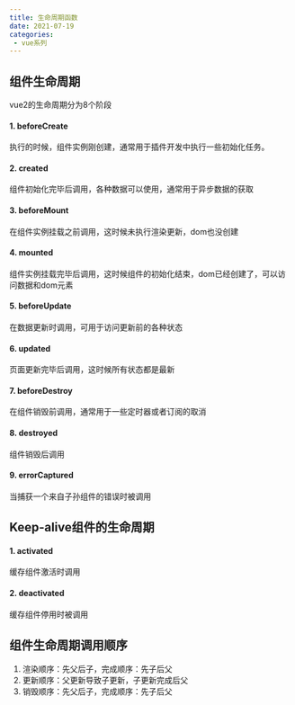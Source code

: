 ```yaml
---
title: 生命周期函数
date: 2021-07-19
categories: 
 - vue系列
---
```


## 组件生命周期
vue2的生命周期分为8个阶段

#### 1. beforeCreate

执行的时候，组件实例刚创建，通常用于插件开发中执行一些初始化任务。

#### 2. created

组件初始化完毕后调用，各种数据可以使用，通常用于异步数据的获取

#### 3. beforeMount

在组件实例挂载之前调用，这时候未执行渲染更新，dom也没创建

#### 4. mounted

组件实例挂载完毕后调用，这时候组件的初始化结束，dom已经创建了，可以访问数据和dom元素

#### 5. beforeUpdate

在数据更新时调用，可用于访问更新前的各种状态

#### 6. updated

页面更新完毕后调用，这时候所有状态都是最新

#### 7. beforeDestroy

在组件销毁前调用，通常用于一些定时器或者订阅的取消

#### 8. destroyed

组件销毁后调用

#### 9. errorCaptured

当捕获一个来自子孙组件的错误时被调用


## Keep-alive组件的生命周期

#### 1. activated

缓存组件激活时调用

#### 2. deactivated

缓存组件停用时被调用


## 组件生命周期调用顺序
1. 渲染顺序：先父后子，完成顺序：先子后父
2. 更新顺序：父更新导致子更新，子更新完成后父
3. 销毁顺序：先父后子，完成顺序：先子后父

